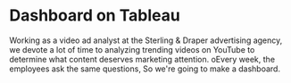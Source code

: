 # Dashboard on Tableau

Working as a video ad analyst at the Sterling & Draper advertising agency, we devote a lot of time to analyzing
trending videos on YouTube to determine what content deserves marketing attention.
oEvery week, the employees ask the same questions, So we're going to make a dashboard.
